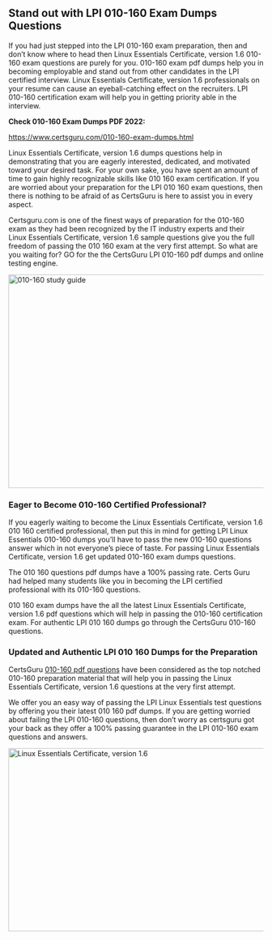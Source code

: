 <h2><strong>Stand out with LPI 010-160 Exam Dumps Questions</strong></h2>
<p>If you had just stepped into the LPI 010-160 exam preparation, then and don&rsquo;t know where to head then Linux Essentials Certificate, version 1.6 010-160 exam questions are purely for you. 010-160 exam pdf dumps help you in becoming employable and stand out from other candidates in the LPI certified interview. Linux Essentials Certificate, version 1.6 professionals on your resume can cause an eyeball-catching effect on the recruiters. LPI 010-160 certification exam will help you in getting priority able in the interview.</p>
<p><strong>Check 010-160 Exam Dumps PDF 2022:</strong></p>
<p><a href="https://www.certsguru.com/010-160-exam-dumps.html">https://www.certsguru.com/010-160-exam-dumps.html</a></p>
<p>Linux Essentials Certificate, version 1.6 dumps questions help in demonstrating that you are eagerly interested, dedicated, and motivated toward your desired task. For your own sake, you have spent an amount of time to gain highly recognizable skills like 010 160 exam certification. If you are worried about your preparation for the LPI 010 160 exam questions, then there is nothing to be afraid of as CertsGuru is here to assist you in every aspect.</p>
<p>Certsguru.com is one of the finest ways of preparation for the 010-160 exam as they had been recognized by the IT industry experts and their Linux Essentials Certificate, version 1.6 sample questions give you the full freedom of passing the 010 160 exam at the very first attempt. So what are you waiting for? GO for the the CertsGuru LPI 010-160 pdf dumps and online testing engine.</p>
<p><img style="display: block; margin-left: auto; margin-right: auto;" src="https://i.imgur.com/vbMIA8f.png" alt="010-160 study guide" width="750" height="422" /></p>
<h3><strong>Eager to Become 010-160 Certified Professional?</strong></h3>
<p>If you eagerly waiting to become the Linux Essentials Certificate, version 1.6 010 160 certified professional, then put this in mind for getting LPI Linux Essentials 010-160 dumps you&rsquo;ll have to pass the new 010-160 questions answer which in not everyone&rsquo;s piece of taste. For passing Linux Essentials Certificate, version 1.6 get updated 010-160 exam dumps questions.</p>
<p>The 010 160 questions pdf dumps have a 100% passing rate. Certs Guru had helped many students like you in becoming the LPI certified professional with its  010-160 questions.</p>
<p>010 160 exam dumps have the all the latest Linux Essentials Certificate, version 1.6 pdf questions which will help in passing the 010-160 certification exam. For authentic LPI 010 160 dumps go through the CertsGuru 010-160 questions.</p>
<h3><strong>Updated and Authentic LPI 010 160 Dumps for the Preparation</strong></h3>
<p>CertsGuru <a href="https://www.certsguru.com/010-160-exam-dumps.html">010-160 pdf questions</a> have been considered as the top notched 010-160 preparation material that will help you in passing the Linux Essentials Certificate, version 1.6 questions at the very first attempt.</p>
<p>We offer you an easy way of passing the LPI Linux Essentials test questions by offering you their latest 010 160 pdf dumps. If you are getting worried about failing the LPI 010-160 questions, then don&rsquo;t worry as certsguru got your back as they offer a 100% passing guarantee in the LPI 010-160 exam questions and answers.</p>
<p><a href="https://www.certsguru.com/010-160-exam-dumps.html"><img style="display: block; margin-left: auto; margin-right: auto;" src="https://i.imgur.com/efKm8VV.png" alt="Linux Essentials Certificate, version 1.6" width="750" height="362" /></a></p>

